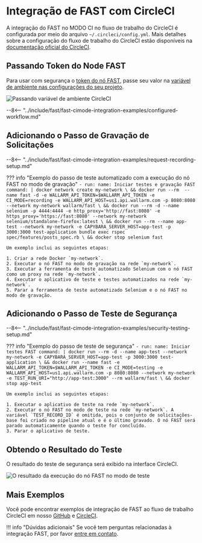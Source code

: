 [circleci-config-yaml]:         https://circleci.com/docs/2.0/writing-yaml/#section=configuration
[fast-node-token]:              ../../operations/create-node.md
[circleci-set-env-var]:         https://circleci.com/docs/2.0/env-vars/#setting-an-environment-variable-in-a-project
[circleci-example-env-var]:     ../../../images/fast/poc/common/examples/circleci-cimode/circleci-env-var-example.png
[fast-example-result]:          ../../../images/fast/poc/common/examples/circleci-cimode/circleci-example.png
[fast-ci-mode-record]:          ../ci-mode-recording.md#environment-variables-in-recording-mode
[fast-ci-mode-test]:            ../ci-mode-testing.md#environment-variables-in-testing-mode
[mail-to-us]:                   mailto:support@wallarm.com
[fast-examples-github]:         https://github.com/wallarm/fast-examples 
[fast-example-circleci]:        https://circleci.com/gh/wallarm/fast-example-circleci-dvwa-integration

# Integração de FAST com CircleCI

A integração do FAST no MODO CI no fluxo de trabalho do CircleCI é configurada por meio do arquivo `~/.circleci/config.yml`. Mais detalhes sobre a configuração do fluxo de trabalho do CircleCI estão disponíveis na [documentação oficial do CircleCI][circleci-config-yaml].

## Passando Token do Node FAST

Para usar com segurança o [token do nó FAST][fast-node-token], passe seu valor na [variável de ambiente nas configurações do seu projeto][circleci-set-env-var].

![Passando variável de ambiente CircleCI][circleci-example-env-var]

--8<-- "../include/fast/fast-cimode-integration-examples/configured-workflow.md"

## Adicionando o Passo de Gravação de Solicitações

--8<-- "../include/fast/fast-cimode-integration-examples/request-recording-setup.md"

??? info "Exemplo do passo de teste automatizado com a execução do nó FAST no modo de gravação"
    ```
    - run:
          name: Iniciar testes e gravação FAST
          command: |
            docker network create my-network \
            && docker run --rm  --name fast -d -e WALLARM_API_TOKEN=$WALLARM_API_TOKEN -e CI_MODE=recording -e WALLARM_API_HOST=us1.api.wallarm.com -p 8080:8080 --network my-network wallarm/fast \
            && docker run --rm -d --name selenium -p 4444:4444 -e http_proxy='http://fast:8080' -e https_proxy='https://fast:8080' --network my-network selenium/standalone-firefox:latest \
            && docker run --rm --name app-test --network my-network -e CAPYBARA_SERVER_HOST=app-test -p 3000:3000 test-application bundle exec rspec spec/features/posts_spec.rb \
            && docker stop selenium fast 
    ```

    Um exemplo inclui as seguintes etapas:

    1. Criar a rede Docker `my-network`.
    2. Executar o nó FAST no modo de gravação na rede `my-network`.
    3. Executar a ferramenta de teste automatizado Selenium com o nó FAST como um proxy na rede `my-network`.
    4. Executar o aplicativo de teste e testes automatizados na rede `my-network`.
    5. Parar a ferramenta de teste automatizado Selenium e o nó FAST no modo de gravação.

## Adicionando o Passo de Teste de Segurança

--8<-- "../include/fast/fast-cimode-integration-examples/security-testing-setup.md"

??? info "Exemplo do passo de teste de segurança"
    ```
    - run:
        name: Iniciar testes FAST
        command: |
          docker run --rm -d --name app-test --network my-network -e CAPYBARA_SERVER_HOST=app-test -p 3000:3000 test-application \
          && docker run --name fast -e WALLARM_API_TOKEN=$WALLARM_API_TOKEN -e CI_MODE=testing -e WALLARM_API_HOST=us1.api.wallarm.com -p 8080:8080 --network my-network -e TEST_RUN_URI="http://app-test:3000" --rm wallarm/fast \
          && docker stop app-test
    ```

    Um exemplo inclui as seguintes etapas:

    1. Executar o aplicativo de teste na rede `my-network`.
    2. Executar o nó FAST no modo de teste na rede `my-network`. A variável `TEST_RECORD_ID` é omitida, pois o conjunto de solicitações-base foi criado no pipeline atual e é o último gravado. O nó FAST será parado automaticamente quando o teste for concluído.
    3. Parar o aplicativo de teste.

## Obtendo o Resultado do Teste

O resultado do teste de segurança será exibido na interface CircleCI.

![O resultado da execução do nó FAST no modo de teste][fast-example-result]

## Mais Exemplos

Você pode encontrar exemplos de integração de FAST ao fluxo de trabalho CircleCI em nosso [GitHub][fast-examples-github] e [CircleCI][fast-example-circleci].

!!! info "Dúvidas adicionais"
    Se você tem perguntas relacionadas à integração FAST, por favor [entre em contato][mail-to-us].